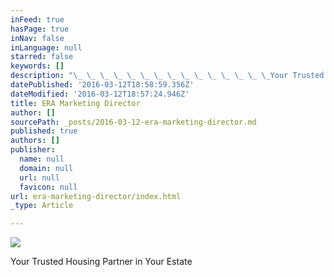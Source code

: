 ```yaml
---
inFeed: true
hasPage: true
inNav: false
inLanguage: null
starred: false
keywords: []
description: "\_ \_ \_ \_ \_ \_ \_ \_ \_ \_ \_ \_ \_ \_ \_Your Trusted Housing Partner in Your Estate"
datePublished: '2016-03-12T18:58:59.356Z'
dateModified: '2016-03-12T18:57:24.946Z'
title: ERA Marketing Director
author: []
sourcePath: _posts/2016-03-12-era-marketing-director.md
published: true
authors: []
publisher:
  name: null
  domain: null
  url: null
  favicon: null
url: era-marketing-director/index.html
_type: Article

---
```

![](https://the-grid-user-content.s3-us-west-2.amazonaws.com/11234e14-cfb4-44a8-946c-b3746852a0af.jpg)

Your Trusted Housing Partner in Your Estate